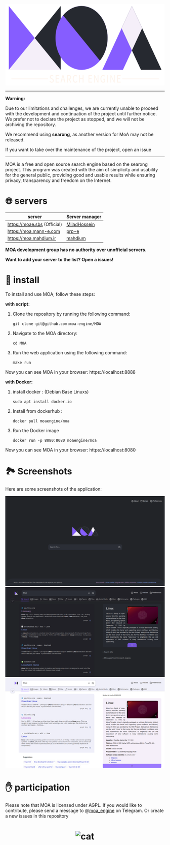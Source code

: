 
<div align="center">
  <img src="./src/brand/searxng.svg" alt="MOA" height="256px">
</div>

___
**Warning:**

Due to our limitations and challenges, we are currently unable to proceed with the development and continuation of the project until further notice. We prefer not to declare the project as stopped, and we will not be archiving the repository. 

We recommend using **searxng**, as another version for MoA may not be released.

If you want to take over the maintenance of the project, open an issue
___

MOA is a free and open source search engine based on the searxng project. This program was created with the aim of simplicity and usability for the general public, providing good and usable results while ensuring privacy, transparency and freedom on the Internet.


🌐 servers
===

| server | Server manager |
|--------|--------|
| https://moae.sbs (Official) | [MiladHossein](https://github.com/MiladHossein) |
| https://moa.mann-e.com | [prp-e](https://github.com/prp-e/) |
| https://moa.mahdium.ir | [mahdium](https://gitlab.com/mahdium) |

**MOA development group has no authority over unofficial servers.**

**Want to add your server to the list? Open a issues!**

🚀 install
===
To install and use MOA, follow these steps:

**with script:**

1. Clone the repository by running the following command:
   ```
   git clone git@github.com:moa-engine/MOA
   ```

2. Navigate to the MOA directory:

   ```
   cd MOA
   ```

3. Run the web application using the following command:

      ```
      make run
      ```
Now you can see MOA in your browser: https://localhost:8888

 **with Docker:**
  
1. install docker : (Debian Base Linuxs) 
   ```
   sudo apt install docker.io
   ```
   
2. Install from dockerhub :
   ```
   docker pull moaengine/moa
   ```
   
3. Run the Docker image
   ```
   docker run -p 8080:8080 moaengine/moa
   ```
   
Now you can see MOA in your browser: https://localhost:8080

🏞️ Screenshots
===
Here are some screenshots of the application:

![screenshots](./src/screenshots/s1.png)
![screenshots](./src/screenshots/s2.png)
![screenshots](./src/screenshots/s3.png)




✋ participation
===

Please note that MOA is licensed under AGPL. If you would like to contribute, please send a message to @[moa_engine](https://t.me/moa_engine) on Telegram. 
Or create a new issues in this repository
<h1 align="center">
  <img src="https://raw.githubusercontent.com/mehr32/test-fils/a9f4eac6d1f8defc6ef529570dd2b1e9e0f99a09/gray0_ctp_on_line.svg" alt="cat">
</h1>
